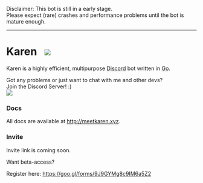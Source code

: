 Disclaimer: This bot is still in a early stage.<br>
Please expect (rare) crashes and performance problems until the bot is mature enough.
<hr>

# Karen &nbsp; ![](http://i.imgur.com/vDJVt9g.png)

Karen is a highly efficient, multipurpose [Discord](https://discordapp.com/) bot written in [Go](http://golang.org/).

Got any problems or just want to chat with me and other devs?<br>
Join the Discord Server! :)<br>
[![](https://discordapp.com/api/guilds/180818466847064065/widget.png)](https://discord.gg/5SjDr3G)

### Docs
All docs are available at http://meetkaren.xyz.

### Invite
Invite link is coming soon.

Want beta-access?

Register here: https://goo.gl/forms/9J9GYMg8c9IM6a5Z2
